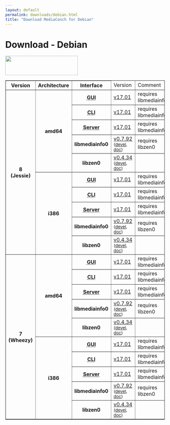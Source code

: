 ```yaml
---
layout: default
permalink: downloads/debian.html
title: "Download MediaConch for Debian"
---
```


# Download - Debian

<img src="/MediaConch/images/Debian.png" width="229" height="61"><br />

<table border="1">
<thead>
<tr class="table-header">
    <th>Version</th>
    <th>Architecture</th>
    <th>Interface</th>
    <td>Version</td>
    <td>Comment</td>
</tr>
</thead>
<tbody>

<tr>
    <th rowspan="10" id="8">8 (Jessie)</th>
    <th rowspan="5" id="8.amd64">amd64</th>
    <th><abbr title="Graphical User Interface">GUI</abbr></th>
    <td><a href="//mediaarea.net/download/binary/mediaconch-gui/17.01/mediaconch-gui_17.01-1_amd64.Debian_8.0.deb">v17.01</a></td>
    <td>requires libmediainfo0</td>
</tr>
<tr>
    <th><abbr title="Command Line Interface">CLI</abbr></th>
    <td><a href="//mediaarea.net/download/binary/mediaconch/17.01/mediaconch_17.01-1_amd64.Debian_8.0.deb">v17.01</a></td>
    <td>requires libmediainfo0</td>
</tr>
<tr>
    <th><abbr title="Server">Server</abbr></th>
    <td><a href="//mediaarea.net/download/binary/mediaconch-server/17.01/mediaconch-server_17.01-1_amd64.Debian_8.0.deb">v17.01</a></td>
    <td>requires libmediainfo0</td>
</tr>
<tr>
    <th>libmediainfo0</th>
    <td><a href="//mediaarea.net/download/binary/libmediainfo0/0.7.92/libmediainfo0_0.7.92-1_amd64.Debian_8.0.deb">v0.7.92</a> <small>(<a href="//mediaarea.net/download/binary/libmediainfo0/0.7.92/libmediainfo-dev_0.7.92-1_amd64.Debian_8.0.deb">devel</a>, <a href="//mediaarea.net/download/binary/libmediainfo0/0.7.92/libmediainfo-doc_0.7.92-1_amd64.Debian_8.0.deb">doc</a>)</small></td>
    <td>requires libzen0</td>
</tr>
<tr>
    <th>libzen0</th>
    <td><a href="//mediaarea.net/download/binary/libzen0/0.4.34/libzen0_0.4.34-1_amd64.Debian_8.0.deb">v0.4.34</a> <small>(<a href="//mediaarea.net/download/binary/libzen0/0.4.34/libzen-dev_0.4.34-1_amd64.Debian_8.0.deb">devel</a>, <a href="//mediaarea.net/download/binary/libzen0/0.4.34/libzen-doc_0.4.34-1_amd64.Debian_8.0.deb">doc</a>)</small></td>
    <td>&nbsp;</td>
</tr>
<tr>
    <th rowspan="5" id="8.i386">i386</th>
    <th><abbr title="Graphical User Interface">GUI</abbr></th>
    <td><a href="//mediaarea.net/download/binary/mediaconch-gui/17.01/mediaconch-gui_17.01-1_i386.Debian_8.0.deb">v17.01</a></td>
    <td>requires libmediainfo0</td>
</tr>
<tr>
    <th><abbr title="Command Line Interface">CLI</abbr></th>
    <td><a href="//mediaarea.net/download/binary/mediaconch/17.01/mediaconch_17.01-1_i386.Debian_8.0.deb">v17.01</a></td>
    <td>requires libmediainfo0</td>
</tr>
<tr>
    <th><abbr title="Server">Server</abbr></th>
    <td><a href="//mediaarea.net/download/binary/mediaconch-server/17.01/mediaconch-server_17.01-1_i386.Debian_8.0.deb">v17.01</a></td>
    <td>requires libmediainfo0</td>
</tr>
<tr>
    <th>libmediainfo0</th>
    <td><a href="//mediaarea.net/download/binary/libmediainfo0/0.7.92/libmediainfo0_0.7.92-1_i386.Debian_8.0.deb">v0.7.92</a> <small>(<a href="//mediaarea.net/download/binary/libmediainfo0/0.7.92/libmediainfo-dev_0.7.92-1_i386.Debian_8.0.deb">devel</a>, <a href="//mediaarea.net/download/binary/libmediainfo0/0.7.92/libmediainfo-doc_0.7.92-1_i386.Debian_8.0.deb">doc</a>)</small></td>
    <td>requires libzen0</td>
</tr>
<tr>
    <th>libzen0</th>
    <td><a href="//mediaarea.net/download/binary/libzen0/0.4.34/libzen0_0.4.34-1_i386.Debian_8.0.deb">v0.4.34</a> <small>(<a href="//mediaarea.net/download/binary/libzen0/0.4.34/libzen-dev_0.4.34-1_i386.Debian_8.0.deb">devel</a>, <a href="//mediaarea.net/download/binary/libzen0/0.4.34/libzen-doc_0.4.34-1_i386.Debian_8.0.deb">doc</a>)</small></td>
    <td>&nbsp;</td>
</tr>
<tr>
    <th rowspan="10" id="7">7 (Wheezy)</th>
    <th rowspan="5" id="7.amd64">amd64</th>
    <th><abbr title="Graphical User Interface">GUI</abbr></th>
    <td><a href="//mediaarea.net/download/binary/mediaconch-gui/17.01/mediaconch-gui_17.01-1_amd64.Debian_7.0.deb">v17.01</a></td>
    <td>requires libmediainfo0</td>
</tr>
<tr>
    <th><abbr title="Command Line Interface">CLI</abbr></th>
    <td><a href="//mediaarea.net/download/binary/mediaconch/17.01/mediaconch_17.01-1_amd64.Debian_7.0.deb">v17.01</a></td>
    <td>requires libmediainfo0</td>
</tr>
<tr>
    <th><abbr title="Server">Server</abbr></th>
    <td><a href="//mediaarea.net/download/binary/mediaconch-server/17.01/mediaconch-server_17.01-1_amd64.Debian_7.0.deb">v17.01</a></td>
    <td>requires libmediainfo0</td>
</tr>
<tr>
    <th>libmediainfo0</th>
    <td><a href="//mediaarea.net/download/binary/libmediainfo0/0.7.92/libmediainfo0_0.7.92-1_amd64.Debian_7.0.deb">v0.7.92</a> <small>(<a href="//mediaarea.net/download/binary/libmediainfo0/0.7.92/libmediainfo-dev_0.7.92-1_amd64.Debian_7.0.deb">devel</a>, <a href="//mediaarea.net/download/binary/libmediainfo0/0.7.92/libmediainfo-doc_0.7.92-1_amd64.Debian_7.0.deb">doc</a>)</small></td>
    <td>requires libzen0</td>
</tr>
<tr>
    <th>libzen0</th>
    <td><a href="//mediaarea.net/download/binary/libzen0/0.4.34/libzen0_0.4.34-1_amd64.Debian_7.0.deb">v0.4.34</a> <small>(<a href="//mediaarea.net/download/binary/libzen0/0.4.34/libzen-dev_0.4.34-1_amd64.Debian_7.0.deb">devel</a>, <a href="//mediaarea.net/download/binary/libzen0/0.4.34/libzen-doc_0.4.34-1_amd64.Debian_7.0.deb">doc</a>)</small></td>
    <td>&nbsp;</td>
</tr>
<tr>
    <th rowspan="5" id="7.i386">i386</th>
    <th><abbr title="Graphical User Interface">GUI</abbr></th>
    <td><a href="//mediaarea.net/download/binary/mediaconch-gui/17.01/mediaconch-gui_17.01-1_i386.Debian_7.0.deb">v17.01</a></td>
    <td>requires libmediainfo0</td>
</tr>
<tr>
    <th><abbr title="Command Line Interface">CLI</abbr></th>
    <td><a href="//mediaarea.net/download/binary/mediaconch/17.01/mediaconch_17.01-1_i386.Debian_7.0.deb">v17.01</a></td>
    <td>requires libmediainfo0</td>
</tr>
<tr>
    <th><abbr title="Server">Server</abbr></th>
    <td><a href="//mediaarea.net/download/binary/mediaconch-server/17.01/mediaconch-server_17.01-1_i386.Debian_7.0.deb">v17.01</a></td>
    <td>requires libmediainfo0</td>
</tr>
<tr>
    <th>libmediainfo0</th>
    <td><a href="//mediaarea.net/download/binary/libmediainfo0/0.7.92/libmediainfo0_0.7.92-1_i386.Debian_7.0.deb">v0.7.92</a> <small>(<a href="//mediaarea.net/download/binary/libmediainfo0/0.7.92/libmediainfo-dev_0.7.92-1_i386.Debian_7.0.deb">devel</a>, <a href="//mediaarea.net/download/binary/libmediainfo0/0.7.92/libmediainfo-doc_0.7.92-1_i386.Debian_7.0.deb">doc</a>)</small></td>
    <td>requires libzen0</td>
</tr>
<tr>
    <th>libzen0</th>
    <td><a href="//mediaarea.net/download/binary/libzen0/0.4.34/libzen0_0.4.34-1_i386.Debian_7.0.deb">v0.4.34</a> <small>(<a href="//mediaarea.net/download/binary/libzen0/0.4.34/libzen-dev_0.4.34-1_i386.Debian_7.0.deb">devel</a>, <a href="//mediaarea.net/download/binary/libzen0/0.4.34/libzen-doc_0.4.34-1_i386.Debian_7.0.deb">doc</a>)</small></td>
    <td>&nbsp;</td>
</tr>
</tbody>
</table>
